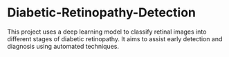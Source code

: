 # Diabetic-Retinopathy-Detection
This project uses a deep learning model to classify retinal images into different stages of diabetic retinopathy. It aims to assist early detection and diagnosis using automated techniques.

